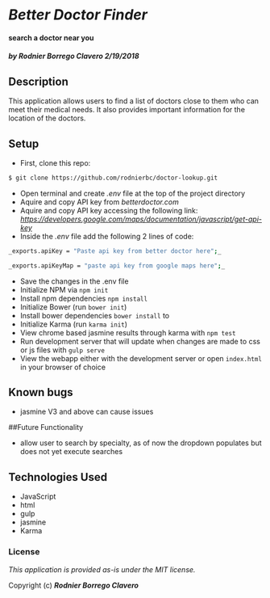 # _Better Doctor Finder_

#### search a doctor near you

##### by Rodnier Borrego Clavero 2/19/2018

## Description

This application allows users to find a list of doctors close to them who can meet their medical needs. It also provides important information for the location of the doctors.

## Setup
* First, clone this repo:

```sh
$ git clone https://github.com/rodnierbc/doctor-lookup.git
```
* Open terminal and create _.env_ file at the top of the project directory
* Aquire and copy API key from _betterdoctor.com_
* Aquire and copy API key accessing the following link: _https://developers.google.com/maps/documentation/javascript/get-api-key_
* Inside the _.env_ file add the following 2 lines of code:
```sh
_exports.apiKey = "Paste api key from better doctor here";_
```
```sh
_exports.apiKeyMap = "paste api key from google maps here";_
```
* Save the changes in the .env file
* Initialize NPM via  ```npm init```
* Install npm dependencies ```npm install```
* Initialize Bower (run ```bower init```)
* Install bower dependencies ```bower install``` to
* Initialize Karma (run ```karma init```)
* View chrome based jasmine results through karma with ```npm test```
* Run development server that will update when changes are made to css or js files with ```gulp serve```
* View the webapp either with the development server or open ```index.html``` in your browser of choice

## Known bugs
* jasmine V3 and above can cause issues

##Future Functionality
* allow user to search by specialty, as of now the dropdown populates but does not yet execute searches

## Technologies Used
* JavaScript
* html
* gulp
* jasmine
* Karma


### License
*This application is provided as-is under the MIT license.*

Copyright (c) **_Rodnier Borrego Clavero_**
